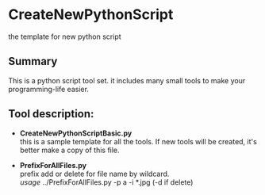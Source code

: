CreateNewPythonScript
=====================

the template for new python script

## Summary  

This is a python script tool set. it includes many small tools to make your programming-life easier.


## Tool description:  

- **CreateNewPythonScriptBasic.py**  
this is a sample template for all the tools. If new tools will be created, it's better make a copy of this file.
  
- **PrefixForAllFiles.py**   
prefix add or delete for file name by wildcard.  
*usage* ../PrefixForAllFiles.py -p a -i *.jpg (-d if delete)  
